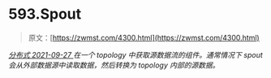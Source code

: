 <!--yml
category: 未分类
date: 0001-01-01 00:00:00
--->

# 593.Spout

> 原文：[https://zwmst.com/4300.html](https://zwmst.com/4300.html)

   [ *分布式* ](https://zwmst.com/%e5%88%86%e5%b8%83%e5%bc%8f)*[ <time datetime="2021-09-28T01:21:38+08:00"> 2021-09-27 </time> ](https://zwmst.com/4300.html)  在一个 topology 中获取源数据流的组件。通常情况下 spout 会从外部数据源中读取数据，然后转换为 topology 内部的源数据。*